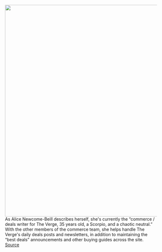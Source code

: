 <img src='https://cdn.vox-cdn.com/thumbor/fACzItr7fWmS1OaK1o-MloWh1bg=/0x0:2040x1360/1200x675/filters:focal(857x517:1183x843)/cdn.vox-cdn.com/uploads/chorus_image/image/70998732/anbeill_220614_5286_0010.0.jpg' width='700px' /><br/>
As Alice Newcome-Beill describes herself, she's currently the “commerce / deals writer for The Verge, 35 years old, a Scorpio, and a chaotic neutral.” With the other members of the commerce team, she helps handle The Verge's daily deals posts and newsletters, in addition to maintaining the “best deals” announcements and other buying guides across the site.
<a href='https://www.theverge.com/23171607/work-desk-setup-home-office-tech-lego'> Source <a/>
